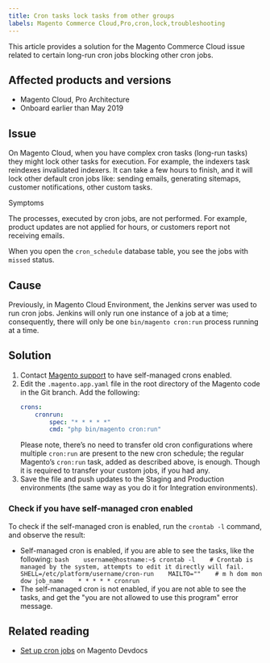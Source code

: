 ```yaml
---
title: Cron tasks lock tasks from other groups
labels: Magento Commerce Cloud,Pro,cron,lock,troubleshooting
---
```


This article provides a solution for the Magento Commerce Cloud issue related to certain long-run cron jobs blocking other cron jobs.

## Affected products and versions

* Magento Cloud, Pro Architecture
* Onboard earlier than May 2019

<h2 id="Crontaskslocktasksfromdifferentgroups-Issueoverview">Issue</h2>

On Magento Cloud, when you have complex cron tasks (long-run tasks) they might lock other tasks for execution. For example, the indexers task reindexes invalidated indexers. It can take a few hours to finish, and it will lock other default cron jobs like: sending emails, generating sitemaps, customer notifications, other custom tasks.

 <span class="wysiwyg-underline">Symptoms</span>

The processes, executed by cron jobs, are not performed. For example, product updates are not applied for hours, or customers report not receiving emails.

When you open the `cron_schedule` database table, you see the jobs with `missed` status.

<h2 id="Crontaskslocktasksfromdifferentgroups-Cause">Cause</h2>

Previously, in Magento Cloud Environment, the Jenkins server was used to run cron jobs. Jenkins will only run one instance of a job at a time; consequently, there will only be one `bin/magento cron:run` process running at a time.

## Solution

1. Contact [Magento support](https://support.magento.com/hc/en-us/articles/360019088251) to have self-managed crons enabled.
1. Edit the `.magento.app.yaml` file in the root directory of the Magento code in the Git branch. Add the following:
   ```yaml
   crons:
       cronrun:
           spec: "* * * * *"
           cmd: "php bin/magento cron:run"
   ```
   Please note, there’s no need to transfer old cron configurations where multiple `cron:run` are present to the new cron schedule; the regular Magento’s `cron:run` task, added as described above, is enough. Though it is required to transfer your custom jobs, if you had any.    
1. Save the file and push updates to the Staging and Production environments (the same way as you do it for Integration environments).

### Check if you have self-managed cron enabled

To check if the self-managed cron is enabled, run the `crontab -l` command, and observe the result:

* Self-managed cron is enabled, if you are able to see the tasks, like the following:    ```bash    username@hostname:~$ crontab -l    # Crontab is managed by the system, attempts to edit it directly will fail.    SHELL=/etc/platform/username/cron-run    MAILTO=""    # m h dom mon dow job_name    * * * * * cronrun    ```    
* The self-managed cron is not enabled, if you are not able to see the tasks, and get the "you are not allowed to use this program" error message.    

## Related reading

* [Set up cron jobs](https://devdocs.magento.com/guides/v2.3/cloud/configure/setup-cron-jobs.html) on Magento Devdocs
